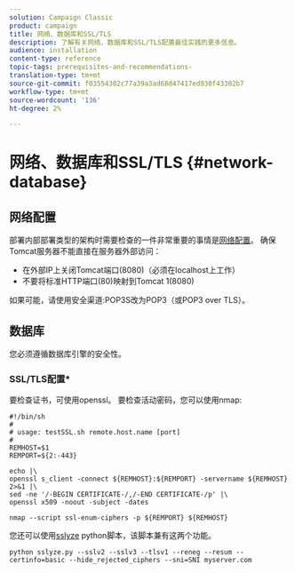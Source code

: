 ```yaml
---
solution: Campaign Classic
product: campaign
title: 网络、数据库和SSL/TLS
description: 了解有关网络、数据库和SSL/TLS配置最佳实践的更多信息。
audience: installation
content-type: reference
topic-tags: prerequisites-and-recommendations-
translation-type: tm+mt
source-git-commit: f03554302c77a39a3ad68d47417ed930f43302b7
workflow-type: tm+mt
source-wordcount: '136'
ht-degree: 2%

---
```



# 网络、数据库和SSL/TLS {#network-database}

## 网络配置

部署内部部署类型的架构时需要检查的一件非常重要的事情是[网络配置](../../installation/using/network-configuration.md)。 确保Tomcat服务器不能直接在服务器外部访问：

* 在外部IP上关闭Tomcat端口(8080)（必须在localhost上工作）
* 不要将标准HTTP端口(80)映射到Tomcat 1(8080)

如果可能，请使用安全渠道:POP3S改为POP3（或POP3 over TLS）。

## 数据库

您必须遵循数据库引擎的安全性。

### SSL/TLS配置*

要检查证书，可使用openssl。 要检查活动密码，您可以使用nmap:

```
#!/bin/sh
#
# usage: testSSL.sh remote.host.name [port]
#
REMHOST=$1
REMPORT=${2:-443}
 
echo |\
openssl s_client -connect ${REMHOST}:${REMPORT} -servername ${REMHOST} 2>&1 |\
sed -ne '/-BEGIN CERTIFICATE-/,/-END CERTIFICATE-/p' |\
openssl x509 -noout -subject -dates
   
nmap --script ssl-enum-ciphers -p ${REMPORT} ${REMHOST}
```

您还可以使用[sslyze](https://github.com/nabla-c0d3/sslyze/releases) python脚本，该脚本兼有这两个功能。

```
python sslyze.py --sslv2 --sslv3 --tlsv1 --reneg --resum --certinfo=basic --hide_rejected_ciphers --sni=SNI myserver.com
```
